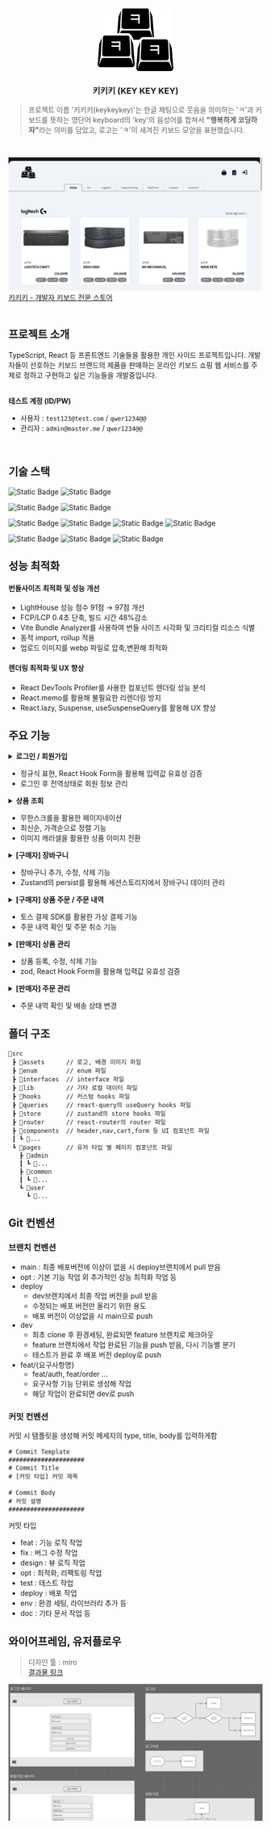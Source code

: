 <br/>
<br/>

<div align="center">
<img src="src/assets/logo-jpg.jpg" width="150px">
<h3>키키키 (KEY KEY KEY)</h3>
</div>

> 프로젝트 이름 '키키키(keykeykey)'는 한글 채팅으로 웃음을 의미하는 'ㅋ'과 키보드를 뜻하는 영단어 keyboard의 'key'의 음성어를 합쳐서 <strong>"행복하게 코딩하자"</strong>라는 의미를 담았고, 로고는 'ㅋ'이 새겨진 키보드 모양을 표현했습니다.

<br>

![Home Screen Shot](./.github/home.webp)
[키키키 - 개발자 키보드 전문 스토어](https://keykeykey.store)
<br>
<br>

## 프로젝트 소개

TypeScript, React 등 프론트엔드 기술들을 활용한 개인 사이드 프로젝트입니다. 개발자들이 선호하는 키보드 브랜드의 제품을 판매하는 온라인 키보드 쇼핑 웹 서비스를 주제로 정하고 구현하고 싶은 기능들을 개발중입니다. <br><br>

<strong>테스트 계정 (ID/PW)</strong>

- 사용자 : `test123@test.com` / `qwer1234@@`
- 관리자 : `admin@master.me` / `qwer1234@@`

<br>

## 기술 스택

![Static Badge](https://img.shields.io/badge/TypeScript-3178C6?style=for-the-badge&logo=TypeScript&logoColor=white)
![Static Badge](https://img.shields.io/badge/React-20232A?style=for-the-badge&logo=react&logoColor=61DAFB)

![Static Badge](https://img.shields.io/badge/reactquery-FF4154?style=for-the-badge&logo=reactquery&logoColor=white)
![Static Badge](https://img.shields.io/badge/zustand-1E4CC9?style=for-the-badge&logo=react&logoColor=white)
<br>

![Static Badge](https://img.shields.io/badge/tailwindcss-06B6D4?style=for-the-badge&logo=tailwindcss&logoColor=white)
![Static Badge](https://img.shields.io/badge/shadcnui-000000?style=for-the-badge&logo=shadcnui&logoColor=white)
![Static Badge](https://img.shields.io/badge/reacthookform-EC5990?style=for-the-badge&logo=reacthookform&logoColor=white)
![Static Badge](https://img.shields.io/badge/zod-3E67B1?style=for-the-badge&logo=zod&logoColor=white)
<br>

![Static Badge](https://img.shields.io/badge/vite-646CFF?style=for-the-badge&logo=vite&logoColor=white)
![Static Badge](https://img.shields.io/badge/firebase-DD2C00?style=for-the-badge&logo=firebase&logoColor=white)
![Static Badge](https://img.shields.io/badge/vercel-000000?style=for-the-badge&logo=vercel&logoColor=white)
<br>

## 성능 최적화

#### 번들사이즈 최적화 및 성능 개선

- LightHouse 성능 점수 91점 → 97점 개선
- FCP/LCP 0.4초 단축, 빌드 시간 48%감소
- Vite Bundle Analyzer를 사용하여 번들 사이즈 시각화 및 크리티컬 리소스 식별
- 동적 import, rollup 적용
- 업로드 이미지를 webp 파일로 압축,변환해 최적화

#### 렌더링 최적화 및 UX 향상

- React DevTools Profiler를 사용한 컴포넌트 렌더링 성능 분석
- React.memo를 활용해 불필요한 리렌더링 방지
- React.lazy, Suspense, useSuspenseQuery를 활용해 UX 향상

## 주요 기능

<details> <summary style="font-weight:bold">로그인 / 회원가입</summary><br/><p>로그인</p><img src="./.github/login.gif" width="600px"/><br/> <br/> <p>회원가입</p><img src="./.github/signup.gif" width="600px"/></details>

- 정규식 표현, React Hook Form을 활용해 입력값 유효성 검증
- 로그인 후 전역상태로 회원 정보 관리

<details> <summary style="font-weight:bold">상품 조회</summary><br/><img src="./.github/product-read.gif" width="600px"/><br/></details>

- 무한스크롤을 활용한 페이지네이션
- 최신순, 가격순으로 정렬 기능
- 이미지 캐러셀을 활용한 상품 이미지 전환

<details> <summary style="font-weight:bold">[구매자] 장바구니</summary><br/><img src="./.github/cart.gif" width="600px"/><br/></details>

- 장바구니 추가, 수정, 삭제 기능
- Zustand의 persist를 활용해 세션스토리지에서 장바구니 데이터 관리

<details> <summary style="font-weight:bold">[구매자] 상품 주문 / 주문 내역</summary><br/><p>상품 주문</p><img src="./.github/order.gif" width="600px"/><br/><br/><p>주문 내역</p><img src="./.github/order-list.gif" width="600px"/></details>

- 토스 결제 SDK를 활용한 가상 결제 기능
- 주문 내역 확인 및 주문 취소 기능

<details> <summary style="font-weight:bold">[판매자] 상품 관리</summary><br/><p>상품 등록</p><img src="./.github/product-add.gif" width="600px"/><br/><br/><p>상품 수정</p><img src="./.github/product-edit.gif" width="600px"/><br/><br/><p>상품 삭제</p><img src="./.github/product-delete.gif" width="600px"/></details>

- 상품 등록, 수정, 삭제 기능
- zod, React Hook Form을 활용해 입력값 유효성 검증

<details> <summary style="font-weight:bold">[판매자] 주문 관리</summary><br/><img src="./.github/order-manage.gif" width="600px"/><br/></details>

- 주문 내역 확인 및 배송 상태 변경

## 폴더 구조

```text
📂src
 ┣ 📂assets      // 로고, 배경 이미지 파일
 ┣ 📂enum        // enum 파일
 ┣ 📂interfaces  // interface 파일
 ┣ 📂lib         // 기타 로컬 데이터 파일
 ┣ 📂hooks       // 커스텀 hooks 파일
 ┣ 📂queries     // react-query의 useQuery hooks 파일
 ┣ 📂store       // zustand의 store hooks 파일
 ┣ 📂router      // react-router의 router 파일
 ┣ 📂components  // header,nav,cart,form 등 UI 컴포넌트 파일
 ┃ ┗ 📂...
 ┗ 📂pages       // 유저 타입 별 페이지 컴포넌트 파일
   ┣ 📂admin
   ┃ ┗ 📂...
   ┣ 📂common
   ┃ ┗ 📂...
   ┗ 📂user
     ┗ 📂...
```

## Git 컨벤션

### 브랜치 컨벤션

- main : 최종 배포버전에 이상이 없을 시 deploy브랜치에서 pull 받음
- opt : 기본 기능 작업 외 추가적인 성능 최적화 작업 등
- deploy
  - dev브랜치에서 최종 작업 버전을 pull 받음
  - 수정되는 배포 버전만 올리기 위한 용도
  - 배포 버전이 이상없을 시 main으로 push
- dev
  - 최초 clone 후 환경세팅, 완료되면 feature 브랜치로 체크아웃
  - feature 브랜치에서 작업 완료된 기능을 push 받음, 다시 기능별 분기
  - 테스트가 완료 후 배포 버전 deploy로 push
- feat/{요구사항명}
  - feat/auth, feat/order …
  - 요구사항 기능 단위로 생성해 작업
  - 해당 작업이 완료되면 dev로 push

### 커밋 컨벤션

커밋 시 템플릿을 생성해 커밋 메세지의 type, title, body를 입력하게함

```text
# Commit Template
#####################
# Commit Title
# [커밋 타입] 커밋 제목

# Commit Body
# 커밋 설명
#####################
```

커밋 타입

- feat : 기능 로직 작업
- fix : 버그 수정 작업
- design : 뷰 로직 작업
- opt : 최적화, 리팩토링 작업
- test : 테스트 작업
- deploy : 배포 작업
- env : 환경 세팅, 라이브러리 추가 등
- doc : 기타 문서 작업 등

## 와이어프레임, 유저플로우

> 디자인 툴 : miro <br> [결과물 링크](https://miro.com/app/board/uXjVK6Caq5o=/?share_link_id=586957999401)

![Home Screen Shot](./.github/wireframe.png)
